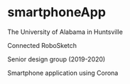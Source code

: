 # smartphoneApp

The University of Alabama in Huntsville

Connected RoboSketch

Senior design group (2019-2020)

Smartphone application using Corona
